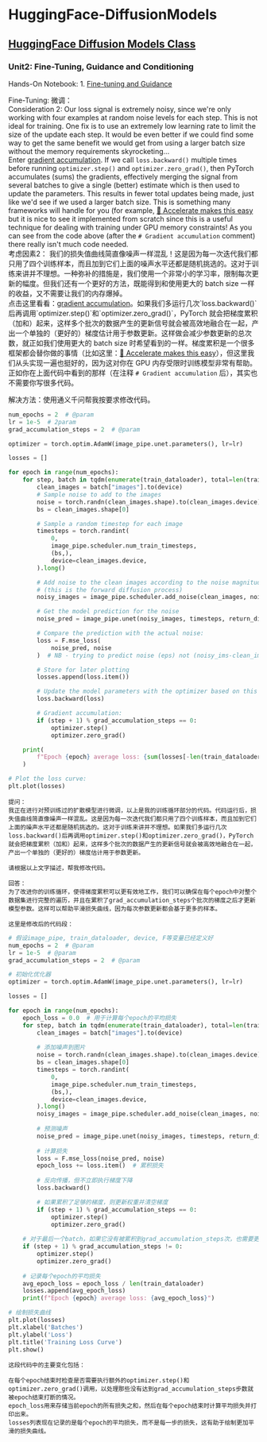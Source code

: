 # HuggingFace-DiffusionModels

## [HuggingFace Diffusion Models Class](https://github.com/darcula1993/diffusion-models-class-CN/)  

### Unit2: Fine-Tuning, Guidance and Conditioning  

Hands-On Notebook: 1. [Fine-tuning and Guidance](https://colab.research.google.com/github/huggingface/diffusion-models-class/blob/main/unit2/01_finetuning_and_guidance.ipynb)  


Fine-Tuning: 微调：  
Consideration 2: Our loss signal is extremely noisy, since we're only working with four examples at random noise levels for each step. This is not ideal for training. One fix is to use an extremely low learning rate to limit the size of the update each step. It would be even better if we could find some way to get the same benefit we would get from using a larger batch size without the memory requirements skyrocketing...  
Enter [gradient accumulation](https://kozodoi.me/python/deep%20learning/pytorch/tutorial/2021/02/19/gradient-accumulation.html#:~:text=Simply%20speaking%2C%20gradient%20accumulation%20means,might%20find%20this%20tutorial%20useful.). If we call `loss.backward()` multiple times before running `optimizer.step()` and `optimizer.zero_grad()`, then PyTorch accumulates (sums) the gradients, effectively merging the signal from several batches to give a single (better) estimate which is then used to update the parameters. This results in fewer total updates being made, just like we'd see if we used a larger batch size. This is something many frameworks will handle for you (for example, [🤗 Accelerate makes this easy](https://huggingface.co/docs/accelerate/usage_guides/gradient_accumulation) but it is nice to see it implemented from scratch since this is a useful technique for dealing with training under GPU memory constraints! As you can see from the code above (after the `# Gradient accumulation` comment) there really isn't much code needed.  
考虑因素2： 我们的损失值曲线简直像噪声一样混乱！这是因为每一次迭代我们都只用了四个训练样本，而且加到它们上面的噪声水平还都是随机挑选的。这对于训练来讲并不理想。一种弥补的措施是，我们使用一个非常小的学习率，限制每次更新的幅度。但我们还有一个更好的方法，既能得到和使用更大的 batch size 一样的收益，又不需要让我们的内存爆掉。  
点击这里看看：[gradient accumulation](https://kozodoi.me/python/deep%20learning/pytorch/tutorial/2021/02/19/gradient-accumulation.html#:~:text=Simply%20speaking%2C%20gradient%20accumulation%20means,might%20find%20this%20tutorial%20useful.)。如果我们多运行几次`loss.backward()`后再调用`optimizer.step()`和`optimizer.zero_grad()`，PyTorch 就会把梯度累积（加和）起来，这样多个批次的数据产生的更新信号就会被高效地融合在一起，产出一个单独的（更好的）梯度估计用于参数更新。这样做会减少参数更新的总次数，就正如我们使用更大的 batch size 时希望看到的一样。梯度累积是一个很多框架都会替你做的事情（比如这里：[🤗 Accelerate makes this easy](https://huggingface.co/docs/accelerate/usage_guides/gradient_accumulation)），但这里我们从头实现一遍也挺好的，因为这对你在 GPU 内存受限时训练模型非常有帮助。正如你在上面代码中看到的那样（在注释 `# Gradient accumulation` 后），其实也不需要你写很多代码。  

解决方法：使用通义千问帮我按要求修改代码。  
```Python
num_epochs = 2  # @param
lr = 1e-5  # 2param
grad_accumulation_steps = 2  # @param

optimizer = torch.optim.AdamW(image_pipe.unet.parameters(), lr=lr)

losses = []

for epoch in range(num_epochs):
    for step, batch in tqdm(enumerate(train_dataloader), total=len(train_dataloader)):
        clean_images = batch["images"].to(device)
        # Sample noise to add to the images
        noise = torch.randn(clean_images.shape).to(clean_images.device)
        bs = clean_images.shape[0]

        # Sample a random timestep for each image
        timesteps = torch.randint(
            0,
            image_pipe.scheduler.num_train_timesteps,
            (bs,),
            device=clean_images.device,
        ).long()

        # Add noise to the clean images according to the noise magnitude at each timestep
        # (this is the forward diffusion process)
        noisy_images = image_pipe.scheduler.add_noise(clean_images, noise, timesteps)

        # Get the model prediction for the noise
        noise_pred = image_pipe.unet(noisy_images, timesteps, return_dict=False)[0]

        # Compare the prediction with the actual noise:
        loss = F.mse_loss(
            noise_pred, noise
        )  # NB - trying to predict noise (eps) not (noisy_ims-clean_ims) or just (clean_ims)

        # Store for later plotting
        losses.append(loss.item())

        # Update the model parameters with the optimizer based on this loss
        loss.backward(loss)

        # Gradient accumulation:
        if (step + 1) % grad_accumulation_steps == 0:
            optimizer.step()
            optimizer.zero_grad()

    print(
        f"Epoch {epoch} average loss: {sum(losses[-len(train_dataloader):])/len(train_dataloader)}"
    )

# Plot the loss curve:
plt.plot(losses)
```
```
提问：
我正在进行对预训练过的扩散模型进行微调，以上是我的训练循环部分的代码。代码运行后，损失值曲线简直像噪声一样混乱。这是因为每一次迭代我们都只用了四个训练样本，而且加到它们上面的噪声水平还都是随机挑选的。这对于训练来讲并不理想。如果我们多运行几次loss.backward()后再调用optimizer.step()和optimizer.zero_grad()，PyTorch 就会把梯度累积（加和）起来，这样多个批次的数据产生的更新信号就会被高效地融合在一起，产出一个单独的（更好的）梯度估计用于参数更新。  

请根据以上文字描述，帮我修改代码。
```
```
回答：
为了改进你的训练循环，使得梯度累积可以更有效地工作，我们可以确保在每个epoch中对整个数据集进行完整的遍历，并且在累积了grad_accumulation_steps个批次的梯度之后才更新模型参数。这样可以帮助平滑损失曲线，因为每次参数更新都会基于更多的样本。

这里是修改后的代码段：
```
```Python
# 假设image_pipe, train_dataloader, device, F等变量已经定义好
num_epochs = 2  # @param
lr = 1e-5  # @param
grad_accumulation_steps = 2  # @param

# 初始化优化器
optimizer = torch.optim.AdamW(image_pipe.unet.parameters(), lr=lr)

losses = []

for epoch in range(num_epochs):
    epoch_loss = 0.0  # 用于计算每个epoch的平均损失
    for step, batch in tqdm(enumerate(train_dataloader), total=len(train_dataloader)):
        clean_images = batch["images"].to(device)
        
        # 添加噪声到图片
        noise = torch.randn(clean_images.shape).to(clean_images.device)
        bs = clean_images.shape[0]
        timesteps = torch.randint(
            0,
            image_pipe.scheduler.num_train_timesteps,
            (bs,),
            device=clean_images.device,
        ).long()
        noisy_images = image_pipe.scheduler.add_noise(clean_images, noise, timesteps)
        
        # 预测噪声
        noise_pred = image_pipe.unet(noisy_images, timesteps, return_dict=False)[0]
        
        # 计算损失
        loss = F.mse_loss(noise_pred, noise)
        epoch_loss += loss.item()  # 累积损失
        
        # 反向传播，但不立即执行梯度下降
        loss.backward()

        # 如果累积了足够的梯度，则更新权重并清空梯度
        if (step + 1) % grad_accumulation_steps == 0:
            optimizer.step()
            optimizer.zero_grad()
    
    # 对于最后一个batch，如果它没有被累积到grad_accumulation_steps次，也需要更新权重
    if (step + 1) % grad_accumulation_steps != 0:
        optimizer.step()
        optimizer.zero_grad()
    
    # 记录每个epoch的平均损失
    avg_epoch_loss = epoch_loss / len(train_dataloader)
    losses.append(avg_epoch_loss)
    print(f"Epoch {epoch} average loss: {avg_epoch_loss}")

# 绘制损失曲线
plt.plot(losses)
plt.xlabel('Batches')
plt.ylabel('Loss')
plt.title('Training Loss Curve')
plt.show()
```
```
这段代码中的主要变化包括：

在每个epoch结束时检查是否需要执行额外的optimizer.step()和optimizer.zero_grad()调用，以处理那些没有达到grad_accumulation_steps步数就被epoch结束打断的情况。
epoch_loss用来存储当前epoch的所有损失之和，然后在每个epoch结束时计算平均损失并打印出来。
losses列表现在记录的是每个epoch的平均损失，而不是每一步的损失，这有助于绘制更加平滑的损失曲线。
```
